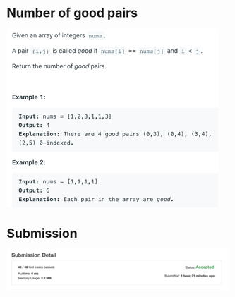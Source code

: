 # Number of good pairs

![Alt text](./Question-number_of_good_pairs.png?raw=true "Question")

# Submission

![Alt text](./submission.png?raw=true "Submission")

